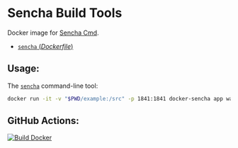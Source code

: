 # Sencha Build Tools

Docker image for [Sencha Cmd](https://docs.sencha.com/cmd/guides/intro_to_cmd.html).
- [`sencha` (*Dockerfile*)](https://github.com/rednoah/docker-sencha/blob/master/Dockerfile)


## Usage:

The [`sencha`](https://docs.sencha.com/cmd/guides/intro_to_cmd.html) command-line tool:

```sh
docker run -it -v "$PWD/example:/src" -p 1841:1841 docker-sencha app watch
```


## GitHub Actions:
[![Build Docker](https://github.com/rednoah/docker-sencha/actions/workflows/docker.yml/badge.svg)](https://github.com/rednoah/docker-sencha/actions/workflows/docker.yml)
